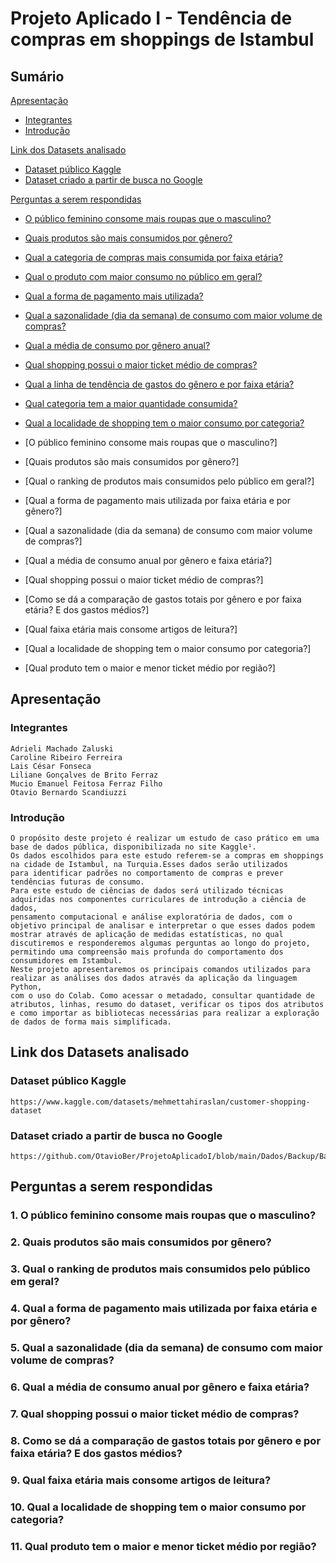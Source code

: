 # Projeto Aplicado I - Tendência de compras em shoppings de Istambul
## Sumário
[Apresentação](https://github.com/OtavioBer/ProjetoAplicadoI#apresenta%C3%A7%C3%A3o)
- [Integrantes](https://github.com/OtavioBer/ProjetoAplicadoI#integrantes)
- [Introdução](https://github.com/OtavioBer/ProjetoAplicadoI#introdu%C3%A7%C3%A3o)

[Link dos Datasets analisado](https://github.com/OtavioBer/ProjetoAplicadoI#link-dos-datasets-analisado)
- [Dataset público Kaggle](https://github.com/OtavioBer/ProjetoAplicadoI#dataset-p%C3%BAblico-kaggle)
- [Dataset criado a partir de busca no Google](https://github.com/OtavioBer/ProjetoAplicadoI#dataset-criado-a-partir-de-busca-no-google)

[Perguntas a serem respondidas](https://github.com/OtavioBer/ProjetoAplicadoI#perguntas-a-serem-respondidas)
- [O público feminino consome mais roupas que o masculino?](https://github.com/OtavioBer/ProjetoAplicadoI#o-p%C3%BAblico-feminino-consome-mais-roupas-que-o-masculino)
- [Quais produtos são mais consumidos por gênero?](https://github.com/OtavioBer/ProjetoAplicadoI#qual-a-categoria-de-compras-mais-consumida-por-faixa-et%C3%A1ria) 
- [Qual a categoria de compras mais consumida por faixa etária?](https://github.com/OtavioBer/ProjetoAplicadoI#qual-a-categoria-de-compras-mais-consumida-por-faixa-et%C3%A1ria)
- [Qual o produto com maior consumo no público em geral?](https://github.com/OtavioBer/ProjetoAplicadoI#qual-o-produto-com-maior-consumo-no-p%C3%BAblico-em-geral)
- [Qual a forma de pagamento mais utilizada?](https://github.com/OtavioBer/ProjetoAplicadoI#qual-a-forma-de-pagamento-mais-utilizada)
- [Qual a sazonalidade (dia da semana) de consumo com maior volume de compras?](https://github.com/OtavioBer/ProjetoAplicadoI#qual-a-sazonalidade-dia-da-semana-de-consumo-com-maior-volume-de-compras)
- [Qual a média de consumo por gênero anual?](https://github.com/OtavioBer/ProjetoAplicadoI#qual-a-m%C3%A9dia-de-consumo-por-g%C3%AAnero-anual)
- [Qual shopping possui o maior ticket médio de compras?](https://github.com/OtavioBer/ProjetoAplicadoI#qual-shopping-possui-o-maior-ticket-m%C3%A9dio-de-compras)
- [Qual a linha de tendência de gastos do gênero e por faixa etária?](https://github.com/OtavioBer/ProjetoAplicadoI#qual-a-linha-de-tend%C3%AAncia-de-gastos-do-g%C3%AAnero-e-por-faixa-et%C3%A1ria)
- [Qual categoria tem a maior quantidade consumida?](https://github.com/OtavioBer/ProjetoAplicadoI#qual-categoria-tem-a-maior-quantidade-consumida)
- [Qual a localidade de shopping tem o maior consumo por categoria?](https://github.com/OtavioBer/ProjetoAplicadoI#qual-a-localidade-de-shopping-tem-o-maior-consumo-por-categoria)






- [O público feminino consome mais roupas que o masculino?]
- [Quais produtos são mais consumidos por gênero?]
- [Qual o ranking de produtos mais consumidos pelo público em geral?]
- [Qual a forma de pagamento mais utilizada por faixa etária e por gênero?]
- [Qual a sazonalidade (dia da semana) de consumo com maior volume de compras?]
- [Qual a média de consumo anual por gênero e faixa etária?]
- [Qual shopping possui o maior ticket médio de compras?]
- [Como se dá a comparação de gastos totais por gênero e por faixa etária? E dos gastos médios?]
- [Qual faixa etária mais consome artigos de leitura?]
- [Qual a localidade de shopping tem o maior consumo por categoria?]
- [Qual produto tem o maior e menor ticket médio por região?]

## Apresentação
### Integrantes
	Adrieli Machado Zaluski
	Caroline Ribeiro Ferreira 
	Lais César Fonseca 
	Liliane Gonçalves de Brito Ferraz 
	Mucio Emanuel Feitosa Ferraz Filho
	Otavio Bernardo Scandiuzzi


### Introdução

	O propósito deste projeto é realizar um estudo de caso prático em uma base de dados pública, disponibilizada no site Kaggle¹. 
	Os dados escolhidos para este estudo referem-se a compras em shoppings na cidade de Istambul, na Turquia.Esses dados serão utilizados
	para identificar padrões no comportamento de compras e prever tendências futuras de consumo. 
	Para este estudo de ciências de dados será utilizado técnicas adquiridas nos componentes curriculares de introdução a ciência de dados,
	pensamento computacional e análise exploratória de dados, com o objetivo principal de analisar e interpretar o que esses dados podem 
	mostrar através de aplicação de medidas estatísticas, no qual discutiremos e responderemos algumas perguntas ao longo do projeto, 
	permitindo uma compreensão mais profunda do comportamento dos consumidores em Istambul.
	Neste projeto apresentaremos os principais comandos utilizados para realizar as análises dos dados através da aplicação da linguagem Python,
	com o uso do Colab. Como acessar o metadado, consultar quantidade de atributos, linhas, resumo do dataset, verificar os tipos dos atributos
	e como importar as bibliotecas necessárias para realizar a exploração de dados de forma mais simplificada.


## Link dos Datasets analisado
### Dataset público Kaggle 
	https://www.kaggle.com/datasets/mehmettahiraslan/customer-shopping-dataset
  
### Dataset criado a partir de busca no Google
	https://github.com/OtavioBer/ProjetoAplicadoI/blob/main/Dados/Backup/Base_Google_Endere%C3%A7o_Shoppings_Istambul.xlsx


## Perguntas a serem respondidas
### 1. O público feminino consome mais roupas que o masculino?
### 2. Quais produtos são mais consumidos por gênero?
### 3. Qual o ranking de produtos mais consumidos pelo público em geral?
### 4. Qual a forma de pagamento mais utilizada por faixa etária e por gênero?
### 5. Qual a sazonalidade (dia da semana) de consumo com maior volume de compras?
### 6. Qual a média de consumo anual por gênero e faixa etária?
### 7. Qual shopping possui o maior ticket médio de compras?
### 8. Como se dá a comparação de gastos totais por gênero e por faixa etária? E dos gastos médios?
### 9. Qual faixa etária mais consome artigos de leitura?
### 10. Qual a localidade de shopping tem o maior consumo por categoria?
### 11. Qual produto tem o maior e menor ticket médio por região?
